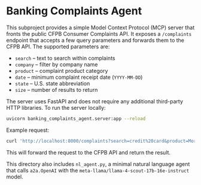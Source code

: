 # Banking Complaints Agent

This subproject provides a simple Model Context Protocol (MCP) server that
fronts the public CFPB Consumer Complaints API. It exposes a `/complaints`
endpoint that accepts a few query parameters and forwards them to the CFPB API.
The supported parameters are:

- `search` – text to search within complaints
- `company` – filter by company name
- `product` – complaint product category
- `date` – minimum complaint receipt date (`YYYY-MM-DD`)
- `state` – U.S. state abbreviation
- `size` – number of results to return

The server uses FastAPI and does not require any additional third-party HTTP
libraries. To run the server locally:

```bash
uvicorn banking_complaints_agent.server:app --reload
```

Example request:

```bash
curl 'http://localhost:8000/complaints?search=credit%20card&product=Mortgage&state=CA&date=2023-01-01&size=5'
```

This will forward the request to the CFPB API and return the result.

This directory also includes `nl_agent.py`, a minimal natural language agent
that calls `a2a.OpenAI` with the `meta-llama/llama-4-scout-17b-16e-instruct`
model.
